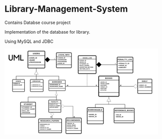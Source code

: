# Library-Management-System

Contains Databse course project

Implementation of the database for library.

Using MySQL and JDBC


![Alt Text](https://github.com/RohithYogi/Library-Management-System/blob/master/UML.png)
